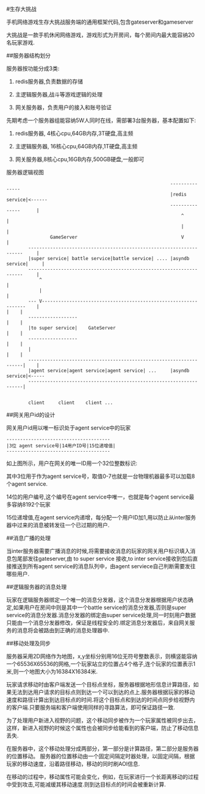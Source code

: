 #生存大挑战

手机网络游戏生存大挑战服务端的通用框架代码,包含gateserver和gameserver


大挑战是一款手机休闲网络游戏，游戏形式为开房间，每个房间内最大能容纳20名玩家游戏.

##服务器结构划分

服务器按功能分成3类:


1. redis服务器,负责数据的存储

2. 主逻辑服务器,战斗等游戏逻辑的处理

3. 网关服务器，负责用户的接入和账号验证


先期考虑一个服务器组能容纳5W人同时在线，需部署3台服务器，基本配置如下:

1. redis服务器, 4核心cpu,64GB内存,3T硬盘,高主频

2. 主逻辑服务器, 16核心cpu,64GB内存,1T硬盘,高主频

3. 网关服务器,8核心cpu,16GB内存,500GB硬盘,一般即可
 


服务器逻辑视图

												                --------------- 
																|redis service|<------
																---------------		 |		
																	^                |
																	|                |
					GameServer										V				 |		
			--------------------------------------------------------------------	 |				
			|super service| battle service|battle service| .... |asyndb service|     |
			--------------------------------------------------------------------     |
				^                                                                    |
				|                                                                    |
			---	V----------------------------------------------------------------	 |		                                                         			|	 |
			------------------			                                        |    |
			|to super service|    GateServer                                    |    |
			------------------                                                  |    |
			|		                                                            |    | 
			--------------------------------------------------------------------|    |
			|agent service|agent service|agent service| ...     |asyndb service|<-----
			--------------------------------------------------------------------|    
                                                                               

			client     client    client ... 




##网关用户id的设计

网关用户id用以唯一标识处于agent service中的玩家
	
	--------------------------------------
	|3位 agent service号|14用户ID号|15位递增值|
	--------------------------------------

如上图所示，用户在网关的唯一ID用一个32位整数标识:	

其中3位用于作为agent service号，取值0-7也就是一台物理机器最多可以加载8个agent service.

14位的用户编号,这个编号在agent service中唯一，也就是每个agent service最多容纳8192个玩家

15位递增值,在agent service内递增，每分配一个用户ID加1,用以防止从inter服务器中过来的消息被转发往一个已过期的用户.


##消息广播的处理

当inter服务器需要广播消息的时候,将需要接收消息的玩家的网关用户标识填入消息包尾部发往gateserver,由 to super service
接收,to inter service接收到包后直接推送到所有agent service的消息队列中，由agent serviece自己判断需要发往哪些用户.


##逻辑服务器的消息处理

玩家在逻辑服务器绑定一个唯一的消息分发器，这个消息分发器根据用户状态确定,如果用户在房间中则是其中一个battle service的消息分发器,否则是super service的消息分发器.消息分发器的绑定由super service处理,同一时刻用户数据只能由一个消息分发器修改，保证是线程安全的.绑定消息分发器后，来自网关服务的消息将会被路由到正确的消息处理器中.


##移动处理及同步

服务器采用2D网络作为地图，x,y坐标分别用16位无符号整数表示，则横竖能容纳一个65536X65536的网格,一个玩家站立的位置占4个格子,连个玩家的位置表示1米,则一个地图大小为16384X16384米.

玩家请求移动时由客户端发送一个目标点坐标，服务器根据地形信息计算路径，如果无法到达用户请求的目标点则到达一个可以到达的点上.服务器根据玩家的移动速度和路径计算出到达目标点的时间.将这个目标点和到达的时间点同步给视野内的客户端.只要服务端和客户端使用同样的寻路算法，即可保证路径一致.

为了处理用户新进入视野的问题，这个移动同步被作为一个玩家属性被同步出去，这样，新进入视野的时候这个属性也会被同步给能看到的客户端，防止了移动信息丢失.

在服务器中，这个移动处理分成两部分，第一部分是计算路径，第二部分是服务器的位置移动。
服务器的位置移动由一个固定间隔定时器处理，以固定间隔，根据玩家的移动速度，沿着路径移动，移动的同时刷AOI信息.

在移动的过程中，移动属性可能会变化，例如，在玩家进行一个长距离移动的过程中受到攻击,可能减缓其移动速度.则到达目标点的时间会被重新计算.



